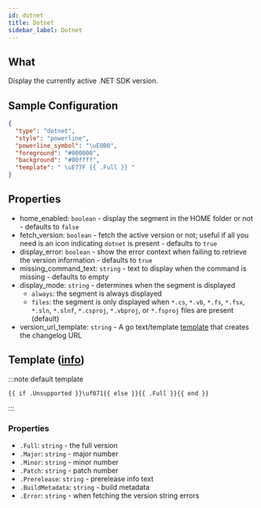 ```yaml
---
id: dotnet
title: Dotnet
sidebar_label: Dotnet
---
```


## What

Display the currently active .NET SDK version.

## Sample Configuration

```json
{
  "type": "dotnet",
  "style": "powerline",
  "powerline_symbol": "\uE0B0",
  "foreground": "#000000",
  "background": "#00ffff",
  "template": " \uE77F {{ .Full }} "
}
```

## Properties

- home_enabled: `boolean` - display the segment in the HOME folder or not - defaults to `false`
- fetch_version: `boolean` - fetch the active version or not; useful if all you need is an icon indicating `dotnet`
  is present - defaults to `true`
- display_error: `boolean` - show the error context when failing to retrieve the version information - defaults to `true`
- missing_command_text: `string` - text to display when the command is missing - defaults to empty
- display_mode: `string` - determines when the segment is displayed
  - `always`: the segment is always displayed
  - `files`: the segment is only displayed when `*.cs`, `*.vb`, `*.fs`, `*.fsx`, `*.sln`, `*.slnf`, `*.csproj`, `*.vbproj`,
  or `*.fsproj` files are present (default)
- version_url_template: `string` - A go text/template [template][templates] that creates the changelog URL

## Template ([info][templates])

:::note default template

``` template
{{ if .Unsupported }}\uf071{{ else }}{{ .Full }}{{ end }}
```

:::

### Properties

- `.Full`: `string` - the full version
- `.Major`: `string` - major number
- `.Minor`: `string` - minor number
- `.Patch`: `string` - patch number
- `.Prerelease`: `string` - prerelease info text
- `.BuildMetadata`: `string` - build metadata
- `.Error`: `string` - when fetching the version string errors

[templates]: /docs/configuration/templates
